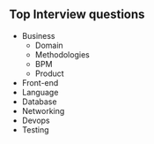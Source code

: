 ## Top Interview questions
- Business
  -   Domain
  -   Methodologies
  -   BPM
  -   Product
- Front-end
- Language
- Database
- Networking
- Devops
- Testing
